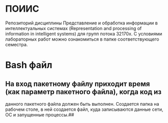 
# ПОИИС
 Репозиторий дисциплины Представление и обработка информации в интеллектуальных системах 
 (Representation and processing of information in intelligent systems) для групп потока 32170х.
 С условиями лабораторных работ можно ознакомиться в папке соответствующего семестра.
# Bash файл 
## На вход пакетному файлу приходит время (как параметр пакетного файла), когда код из 
данного пакетного файла должен быть выполнен. Создается папка на рабочем столе, в ней 
создается файл, куда записываются данные сети, ОС и запущенные процессы.##




